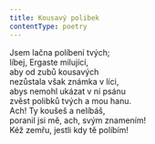 ```yaml
---
title: Kousavý polibek
contentType: poetry
---
```


<section>

Jsem lačna políbení tvých;  
líbej, Ergaste milující,  
aby od zubů kousavých  
nezůstala však známka v líci,  
abys nemohl ukázat v ní psánu  
zvěst polibků tvých a mou hanu.  
Ach! Ty koušeš a nelíbáš,  
poranil jsi mě, ach, svým znamením!  
Kéž zemřu, jestli kdy tě políbím!

</section>

